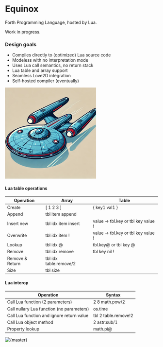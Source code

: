 # Equinox
Forth Programming Language, hosted by Lua. 

Work in progress.

### Design goals

* Compiles directly to (optimized) Lua source code
* Modeless with no interpretation mode
* Uses Lua call semantics, no return stack
* Lua table and array support 
* Seamless Love2D integration
* Self-hosted compiler (eventually)

<img src="logo/logo.png" alt="logo" width="300"/>

#### Lua table operations

| Operation       | Array                  | Table                               |
|-----------------|------------------------|-------------------------------------|
| Create          | [ 1 2 3 ]              | { key1 val1 }                       |
| Append          | tbl item append        |                                     |
| Insert new      | tbl idx item insert    | value -> tbl.key or tbl key value ! |
| Overwrite       | tbl idx item !         | value -> tbl.key or tbl key value ! |
| Lookup          | tbl idx @              | tbl.key@ or tbl key @               |
| Remove          | tbl idx remove         | tbl key nil !                       |
| Remove & Return | tbl idx table.remove/2 |                                     |
| Size            | tbl size               |                                     |

#### Lua interop

| Operation                                 | Syntax               |
|-------------------------------------------|----------------------|
| Call Lua function (2 parameters)          | 2 8 math.pow/2       |
| Call nullary Lua function (no parameters) | os.time              |
| Call Lua function and ignore return value | tbl 2 table.remove!2 |
| Call Lua object method                    | 2 astr:sub/1         |
| Property lookup                           | math.pi@             |

![{master}](https://github.com/zeroflag/equinox/actions/workflows/makefile.yml/badge.svg) 
